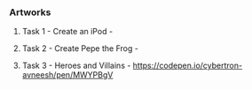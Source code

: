 ### Artworks

1. Task 1 - Create an iPod - 

2. Task 2 - Create Pepe the Frog - 

3. Task 3 - Heroes and Villains - https://codepen.io/cybertron-avneesh/pen/MWYPBgV
